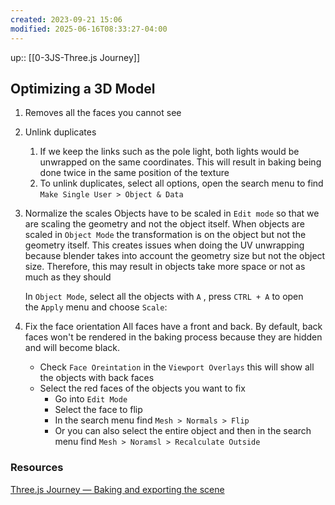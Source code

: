 ```yaml
---
created: 2023-09-21 15:06
modified: 2025-06-16T08:33:27-04:00
---
```

up::  [[0-3JS-Three.js Journey]]
## Optimizing a 3D Model

1. Removes all the faces you cannot see
2. Unlink duplicates
	1. If we keep the links such as the pole light, both lights would be unwrapped on the same coordinates. This will result in baking being done twice in the same position of the texture
	2. To unlink duplicates, select all options, open the search menu to find `Make Single User > Object & Data`
3. Normalize the scales
	Objects have to be scaled in `Edit mode` so that we are scaling the geometry and not the object itself. When objects are scaled in `Object Mode` the transformation is on the object but not the geometry itself. This creates issues when doing the UV unwrapping because blender takes into account the geometry size but not the object size. Therefore, this may result in objects take more space or not as much as they should

	In `Object Mode`, select all the objects with `A` , press `CTRL + A` to open the `Apply` menu and choose `Scale`:
4. Fix the face orientation
	All faces have a front and back. By default, back faces won't be rendered in the baking process because they are hidden and will become black.
	- Check `Face Oreintation` in the `Viewport Overlays` this will show all the objects with back faces
	- Select the red faces of the objects you want to fix
		- Go into `Edit Mode`
		- Select the face to flip
		- In the search menu find `Mesh > Normals > Flip`
		- Or you can also select the entire object and then in the search menu find `Mesh > Noramsl > Recalculate Outside`


### Resources
[Three.js Journey — Baking and exporting the scene](https://threejs-journey.com/lessons/baking-and-exporting-the-scene#fixing-faces-orientation)
